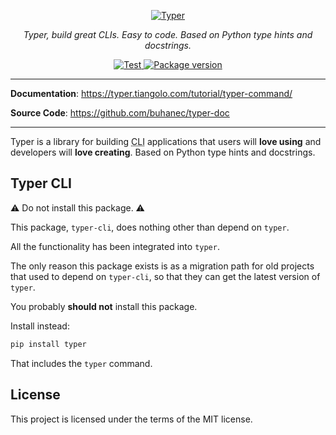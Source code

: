 <p align="center">
  <a href="https://typer.tiangolo.com"><img src="https://typer.tiangolo.com/img/logo-margin/logo-margin-vector.svg" alt="Typer"></a>
</p>
<p align="center">
    <em>Typer, build great CLIs. Easy to code. Based on Python type hints and docstrings.</em>
</p>
<p align="center">
<a href="https://github.com/fastapi/typer/actions?query=workflow%3ATest" target="_blank">
    <img src="https://github.com/fastapi/typer/workflows/Test/badge.svg" alt="Test">
</a>
<a href="https://pypi.org/project/typer-doc" target="_blank">
    <img src="https://img.shields.io/pypi/v/typer-doc?color=%2334D058&label=pypi%20package" alt="Package version">
</a>
</p>

---

**Documentation**: <a href="https://typer.tiangolo.com" target="_blank">https://typer.tiangolo.com/tutorial/typer-command/</a>

**Source Code**: <a href="https://github.com/buhanec/typer-doc" target="_blank">https://github.com/buhanec/typer-doc</a>

---

Typer is a library for building <abbr title="command line interface, programs executed from a terminal">CLI</abbr> applications that users will **love using** and developers will **love creating**. Based on Python type hints and docstrings.

## Typer CLI

⚠️ Do not install this package. ⚠️

This package, `typer-cli`, does nothing other than depend on `typer`.

All the functionality has been integrated into `typer`.

The only reason this package exists is as a migration path for old projects that used to depend on `typer-cli`, so that they can get the latest version of `typer`.

You probably **should not** install this package.

Install instead:

```bash
pip install typer
```

That includes the `typer` command.

## License

This project is licensed under the terms of the MIT license.
